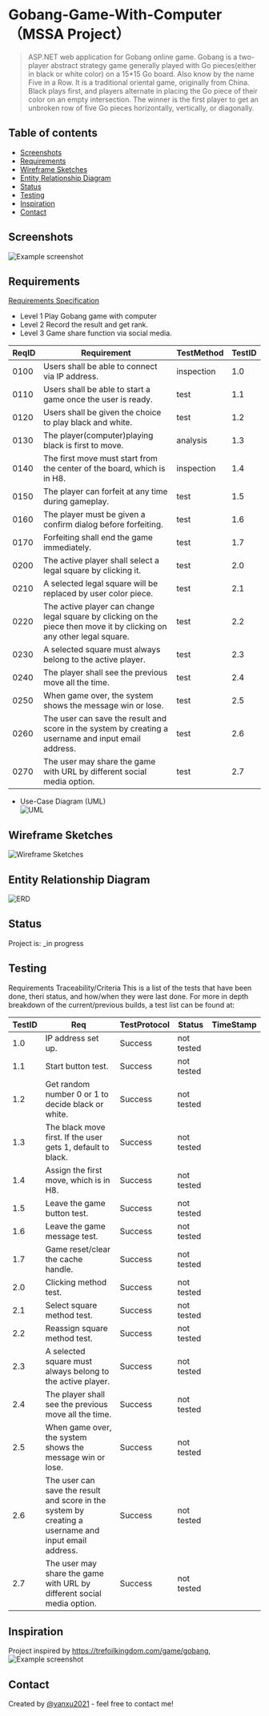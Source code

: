 # Gobang-Game-With-Computer（MSSA Project）
>ASP.NET web application for Gobang online game.
>Gobang is a two-player abstract strategy game generally played with Go pieces(either in black or white color) on a 15*15 Go board. Also know by the name Five in a Row.
>It is a traditional oriental game, originally from China. 
>Black plays first, and players alternate in placing the Go piece of their color on an empty intersection. 
>The winner is the first player to get an unbroken row of five Go pieces horizontally, vertically, or diagonally.

## Table of contents
* [Screenshots](#screenshots)
* [Requirements](#Requirements)
* [Wireframe Sketches](#Wireframe-Sketches)
* [Entity Relationship Diagram](#Entity-Relationship-Diagram)
* [Status](#status)
* [Testing](#Testing)
* [Inspiration](#inspiration)
* [Contact](#contact)

## Screenshots
![Example screenshot](https://github.com/)

## Requirements
[Requirements Specification](https://github.com/yanxu2021/Gobang-Game-With-Computer/blob/main/Requirements%20Specification.md)
* Level 1 Play Gobang game with computer
* Level 2 Record the result and get rank.
* Level 3 Game share function via social media. 

|ReqID|Requirement|TestMethod|TestID|
|---|---|--|---|
|0100| Users shall be able to connect via IP address. |inspection|1.0|
|0110 |Users shall be able to start a game once the user is ready. |test|1.1|
|0120| Users shall be given the choice to play black and white. |test|1.2|
|0130| The player(computer)playing black is first to move. |analysis|1.3|
|0140|The first move must start from the center of the board, which is in H8. |inspection|1.4|
|0150 |The player can forfeit at any time during gameplay. |test|1.5|
|0160| The player must be given a confirm dialog before forfeiting. |test|1.6|
|0170 | Forfeiting shall end the game immediately. |test|1.7|
|0200| The active player shall select a legal square by clicking it. |test|2.0|
|0210| A selected legal square will be replaced by user color piece. |test|2.1|
|0220| The active player can change legal square by clicking on the piece then move it by clicking on any other legal square. |test|2.2|
|0230| A selected square must always belong to the active player. |test|2.3|
|0240| The player shall see the previous move all the time. |test|2.4|
|0250| When game over, the system shows the message win or lose. |test|2.5|
|0260| The user can save the result and score in the system by creating a username and input email address. |test|2.6|
|0270| The user may share the game with URL by different social media option. |test|2.7|

* Use-Case Diagram (UML)
<br>![UML](https://)</br>

## Wireframe Sketches
![Wireframe Sketches](https://github.com/yanxu2021/Gobang-Game-With-Computer/blob/main/Gobang%20Game%20Wire%20Frame%20Sketches%20.jpg)

## Entity Relationship Diagram
![ERD](https://github.com/yanxu2021/Gobang-Game-With-Computer/blob/main/Gobang%20Game%20ERD.JPG)

## Status
Project is: _in progress

## Testing
Requirements Traceability/Criteria
This is a list of the tests that have been done, theri status, and how/when they were last done. For more in depth breakdown of the current/previous builds, a test list can be found at:

|TestID|Req|TestProtocol|Status|TimeStamp|
|---|---|---|---|---|
|1.0|IP address set up. |Success |not tested|
|1.1 |Start button test. |Success |not tested|
|1.2|Get random number 0 or 1 to decide black or white. |Success |not tested|
|1.3|The black move first. If the user gets 1, default to black. |Success |not tested|
|1.4|Assign the first move, which is in H8. |Success |not tested|
|1.5 | Leave the game button test. |Success |not tested|
|1.6| Leave the game message test. |Success |not tested|
|1.7 | Game reset/clear the cache handle. |Success |not tested|
|2.0| Clicking method test. |Success |not tested|
|2.1|Select square method test. |Success |not tested|
|2.2| Reassign square method test. |Success |not tested|
|2.3| A selected square must always belong to the active player. |Success |not tested|
|2.4| The player shall see the previous move all the time. |Success |not tested|
|2.5| When game over, the system shows the message win or lose. |Success |not tested|
|2.6| The user can save the result and score in the system by creating a username and input email address. |Success |not tested|
|2.7| The user may share the game with URL by different social media option. |Success |not tested|


## Inspiration
Project inspired by https://trefoilkingdom.com/game/gobang, 
![Example screenshot](https://github.com/yanxu2021/Gobang-Game-With-Computer/blob/main/Game%20Inspired.JPG)

## Contact
Created by [@yanxu2021](https://www.linkedin.com/in/yanxu2021/) - feel free to contact me!
